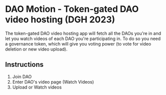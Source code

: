 # DAO Motion - Token-gated DAO video hosting (DGH 2023)

The token-gated DAO video hosting app will fetch all the DAOs you're in and let you watch videos of each DAO you're participating in. To do so you need a governance token, which will give you voting power (to vote for video deletion or new video upload).

## Instructions

1. Join DAO
2. Enter DAO's video page (Watch Videos)
3. Upload or Watch videos
